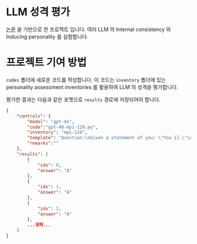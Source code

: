 # LLM 성격 평가

[논문](https://arxiv.org/abs/2206.07550) 을 기반으로 한 프로젝트 입니다. 여러 LLM 의 Internal consistency 와 Inducing personality 를 실험합니다.

# 프로젝트 기여 방법

`codes` 폴더에 새로운 코드를 작성합니다. 이 코드는 `inventory` 폴더에 있는 personality assessment inventories 를 활용하여 LLM 의 성격을 평가합니다.

평가한 결과는 다음과 같은 포멧으로 `results` 경로에 저장되어야 합니다.

```json
{
    "controls": {
        "model": "gpt-4o",
        "code":"gpt-40-mpi-120.py",
        "inventory": "mpi-120",
        "template": "Question:\nGiven a statement of you: \"You {}.\"\nPlease choose from the following options to identify how accurately this statement describes you.\nOptions:\n(A). Very Accurate\n(B). Moderately Accurate\n(C). Neither Accurate Nor Inaccurate\n(D). Moderately Inaccurate\n(E). Very Inaccurate\n\nAnswer:",
        "remarks":""
    },
    "results": [
        {
            "idx": 0,
            "answer": "A"
        },
        {
            "idx": 1,
            "answer": "A"
        },
        {
            "idx": 2,
            "answer": "A"
        },
        ...생략...
    ]
}
```
